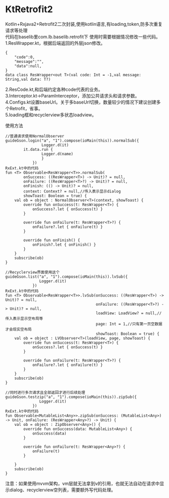 # KtRetrofit2
Kotlin+Rxjava2+Retrofit2二次封装,使用kotlin语言,有loading,token,防多次重复请求等处理  
代码在baselib里com.lb.baselib.retrofit下
使用时需要根据情况修改一些代码。  
1.ResWrapper.kt，根据后端返回的外层json修改。
```  
{
	"code":0,
	"message":"",
	"data":null,
}
data class ResWrapper<out T>(val code: Int = -1,val message: String,val data: T?)
```
2.ResCode.kt,和后端约定各种code代表的业务。    
3.Interceptor.kt->ParamInterceptor，添加公共请求头和请求参数。  
4.Configs.kt设置baseUrl。关于多baseUrl切换，数量较少的情况下建议创建多个Retrofit，省事。  
5.loading框和recyclerview多状态loadview。  


使用方法  
```
//普通请求使用NormalObserver
guideGson.login("a", "1").compose(ioMain(this)).normalSub({
                Logger.d(it)
		it.data.run { 
                Logger.d(name)    
                }
            })
RxExt.kt中的代码			
fun <T> Observable<ResWrapper<T>>.normalSub(
        onSuccess: ((ResWrapper<T>) -> Unit)? = null,
        onFailure: ((ResWrapper<T>?) -> Unit)? = null,
        onFinish: (() -> Unit)? = null,
        context: Context? = null,//传入表示显示dialog
        showToast: Boolean = true) {
    val ob = object : NormalObserver<T>(context, showToast) {
        override fun onSuccess(t: ResWrapper<T>) {
            onSuccess?.let { onSuccess(t) }
        }

        override fun onFailure(t: ResWrapper<T>?) {
            onFailure?.let { onFailure(t) }
        }

        override fun onFinish() {
            onFinish?.let { onFinish() }
        }
    }
    subscribe(ob)
}
```
```
//Recyclerview界面使用这个
guideGson.list("a", "1").compose(ioMain(this)).lvSub({
               Logger.d(it)
            })
RxExt.kt中的代码
fun <T> Observable<ResWrapper<T>>.lvSub(onSuccess: ((ResWrapper<T>) -> Unit)? = null,
                                        onFailure: ((ResWrapper<T>?) -> Unit)? = null,
                                        loadView: LoadView? = null,//传入表示显示空布局等
                                        page: Int = 1,//只有第一页空数据才会现实空布局
                                        showToast: Boolean = true) {
    val ob = object : LVObserver<T>(loadView, page, showToast) {
        override fun onSuccess(t: ResWrapper<T>) {
            onSuccess?.let { onSuccess(t) }
        }

        override fun onFailure(t: ResWrapper<T>?) {
            onFailure?.let { onFailure(t) }
        }
    }
    subscribe(ob)
}
```
```
//同时进行多次请求且全部返回才进行后续处理
guideGson.testzip("a", "1").compose(ioMain(this)).zipSub({
               Logger.d(it)
            })
RxExt.kt中的代码
fun Observable<MutableList<Any>>.zipSub(onSuccess: (MutableList<Any>) -> Unit, onFailure: (ResWrapper<Any>?) -> Unit) {
    val ob = object : ZipObserver<Any>() {
        override fun onSuccess(data: MutableList<Any>) {
            onSuccess(data)
        }

        override fun onFailure(t: ResWrapper<Any>?) {
            onFailure(t)
        }

    }
    subscribe(ob)
}
```
注意：如果使用mvvm架构，vm层就无法拿到v的引用，也就无法自动在请求中显示dialog、recyclerview空列表，需要额外写代码处理。
